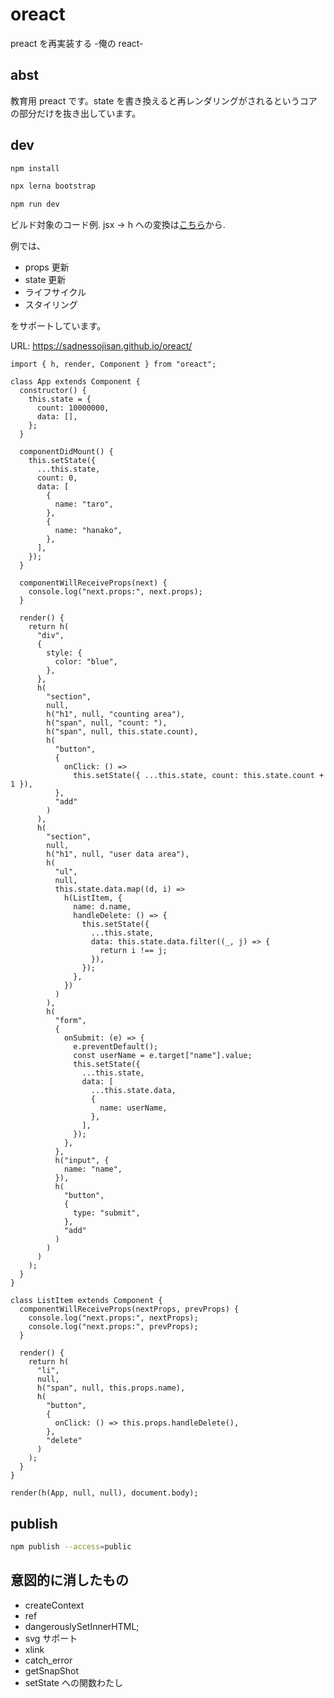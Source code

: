 # oreact

preact を再実装する -俺の react-

## abst

教育用 preact です。state を書き換えると再レンダリングがされるというコアの部分だけを抜き出しています。

## dev

```sh
npm install

npx lerna bootstrap

npm run dev
```

ビルド対象のコード例.
jsx -> h への変換は[こちら](https://github.com/ojisan-toybox/preact-h-babel)から.

例では、

- props 更新
- state 更新
- ライフサイクル
- スタイリング

をサポートしています。

URL: https://sadnessojisan.github.io/oreact/

```tsx
import { h, render, Component } from "oreact";

class App extends Component {
  constructor() {
    this.state = {
      count: 10000000,
      data: [],
    };
  }

  componentDidMount() {
    this.setState({
      ...this.state,
      count: 0,
      data: [
        {
          name: "taro",
        },
        {
          name: "hanako",
        },
      ],
    });
  }

  componentWillReceiveProps(next) {
    console.log("next.props:", next.props);
  }

  render() {
    return h(
      "div",
      {
        style: {
          color: "blue",
        },
      },
      h(
        "section",
        null,
        h("h1", null, "counting area"),
        h("span", null, "count: "),
        h("span", null, this.state.count),
        h(
          "button",
          {
            onClick: () =>
              this.setState({ ...this.state, count: this.state.count + 1 }),
          },
          "add"
        )
      ),
      h(
        "section",
        null,
        h("h1", null, "user data area"),
        h(
          "ul",
          null,
          this.state.data.map((d, i) =>
            h(ListItem, {
              name: d.name,
              handleDelete: () => {
                this.setState({
                  ...this.state,
                  data: this.state.data.filter((_, j) => {
                    return i !== j;
                  }),
                });
              },
            })
          )
        ),
        h(
          "form",
          {
            onSubmit: (e) => {
              e.preventDefault();
              const userName = e.target["name"].value;
              this.setState({
                ...this.state,
                data: [
                  ...this.state.data,
                  {
                    name: userName,
                  },
                ],
              });
            },
          },
          h("input", {
            name: "name",
          }),
          h(
            "button",
            {
              type: "submit",
            },
            "add"
          )
        )
      )
    );
  }
}

class ListItem extends Component {
  componentWillReceiveProps(nextProps, prevProps) {
    console.log("next.props:", nextProps);
    console.log("next.props:", prevProps);
  }

  render() {
    return h(
      "li",
      null,
      h("span", null, this.props.name),
      h(
        "button",
        {
          onClick: () => this.props.handleDelete(),
        },
        "delete"
      )
    );
  }
}

render(h(App, null, null), document.body);
```

## publish

```sh
npm publish --access=public
```

## 意図的に消したもの

- createContext
- ref
- dangerouslySetInnerHTML;
- svg サポート
- xlink
- catch_error
- getSnapShot
- setState への関数わたし
